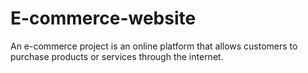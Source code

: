 # E-commerce-website
An e-commerce project is an online platform that allows customers to purchase products or services through the internet.
